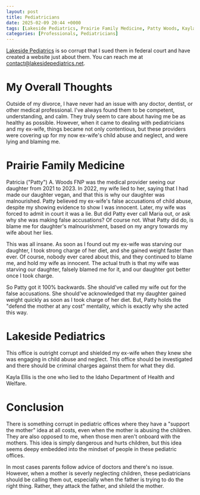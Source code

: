 ```yaml
---
layout: post
title: Pediatricians
date: 2025-02-09 20:44 +0000
tags: [Lakeside Pediatrics, Prairie Family Medicine, Patty Woods, Kayla Ellis]
categories: [Professionals, Pediatricians]
---
```

[Lakeside Pediatrics](https://www.lakesidepediatrics.net/) is so corrupt that I sued them in federal court and have created a website just about them. You can reach me at [contact@lakesidepediatrics.net](emailto:contact@lakesidepediatrics.net).

# My Overall Thoughts

Outside of my divorce, I have never had an issue with any doctor, dentist, or other medical professional. I've always found them to be competent, understanding, and calm. They truly seem to care about having me be as healthy as possible. However, when it came to dealing with pediatricians and my ex-wife, things became not only contentious, but these providers were covering up for my now ex-wife's child abuse and neglect, and were lying and blaming me. 

# Prairie Family Medicine

Patricia ("Patty") A. Woods FNP was the medical provider seeing our daughter from 2021 to 2023. In 2022, my wife lied to her, saying that I had made our daughter vegan, and that this is why our daughter was malnourished. Patty believed my ex-wife's false accusations of child abuse, despite my showing evidence to show I was innocent. Later, my wife was forced to admit in court it was a lie. But did Patty ever call Maria out, or ask why she was making false accusations? Of course not. What Patty did do, is blame me for daughter's malnourishment, based on my angry towards my wife about her lies.

This was all insane. As soon as I found out my ex-wife was starving our daughter, I took strong charge of her diet, and she gained weight faster than ever. Of course, nobody ever cared about this, and they continued to blame me, and hold my wife as innocent. The actual truth is that my wife was starving our daughter, falsely blamed me for it, and our daughter got better once I took charge. 

So Patty got it 100% backwards. She should've called my wife out for the false accusations. She should've acknowledged that my daughter gained weight quickly as soon as I took charge of her diet. But, Patty holds the "defend the mother at any cost" mentality, which is exactly why she acted this way. 

# Lakeside Pediatrics

This office is outright corrupt and shielded my ex-wife when they knew she was engaging in child abuse and neglect. This office should be investigated and there should be criminal charges against them for what they did.

Kayla Ellis is the one who lied to the Idaho Department of Health and Welfare. 

# Conclusion

There is something corrupt in pediatric offices where they have a "support the mother" idea at all costs, even when the mother is abusing the children. They are also opposed to me, when those men aren't onboard with the mothers. This idea is simply dangerous and hurts children, but this idea seems deepy embedded into the mindset of people in these pediatric offices.

In most cases parents follow advice of doctors and there's no issue. However, when a mother is severly neglecting children, these pediatricians should be calling them out, especially when the father is trying to do the right thing. Rather, they attack the father, and shileld the mother.
